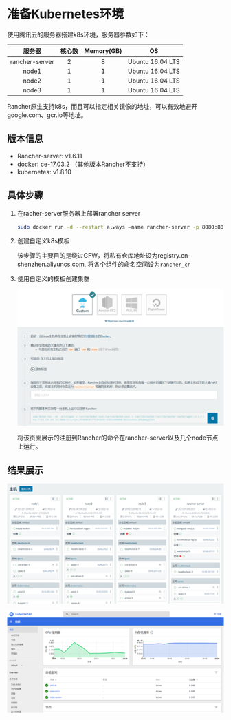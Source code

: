 # 准备Kubernetes环境

使用腾讯云的服务器搭建k8s环境，服务器参数如下：

| 服务器 | 核心数 | Memory(GB) | OS |
| :---: | :---: | :---: | :---: |
| rancher-server | 2 | 8 | Ubuntu 16.04 LTS |
| node1 | 1 | 1 | Ubuntu 16.04 LTS |
| node2 | 1 | 1 | Ubuntu 16.04 LTS |
| node3 | 1 | 1 | Ubuntu 16.04 LTS |

Rancher原生支持k8s，而且可以指定相关镜像的地址，可以有效地避开google.com、gcr.io等地址。

## 版本信息

- Rancher-server: v1.6.11
- docker: ce-17.03.2 （其他版本Rancher不支持）
- kubernetes: v1.8.10

## 具体步骤

1. 在racher-server服务器上部署rancher server

    ```bash
    sudo docker run -d --restart always –name rancher-server -p 8080:8080 rancher/server: v1.6.11-rc3 && sudo docker logs -f rancher-server
    ```

2. 创建自定义k8s模板

    该步骤的主要目的是绕过GFW，将私有仓库地址设为registry.cn-shenzhen.aliyuncs.com, 将各个组件的命名空间设为`rancher_cn`

3. 使用自定义的模板创建集群

    ![create new node](./pic/rancher1.png)

    将该页面展示的注册到Rancher的命令在rancher-server以及几个node节点上运行。

## 结果展示

![rancher hosts](./pic/rancher2.png)

![dashboard1](./pic/dashboard1.png)
